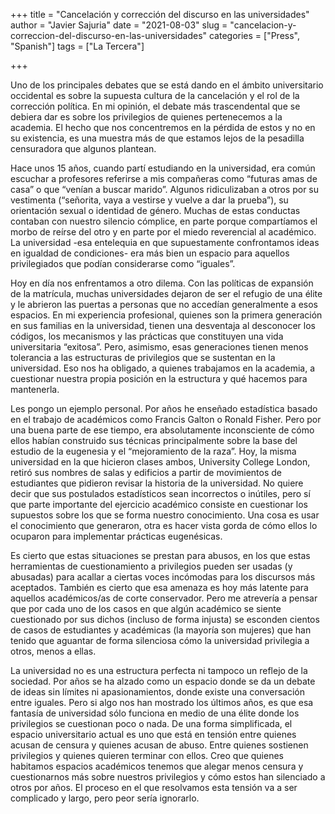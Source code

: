 +++
title = "Cancelación y corrección del discurso en las universidades"
author = "Javier Sajuria"
date = "2021-08-03"
slug = "cancelacion-y-correccion-del-discurso-en-las-universidades"
categories = ["Press", "Spanish"]
tags = ["La Tercera"]

+++

Uno de los principales debates que se está dando en el ámbito universitario occidental es sobre la supuesta cultura de la cancelación y el rol de la corrección política. En mi opinión, el debate más trascendental que se debiera dar es sobre los privilegios de quienes pertenecemos a la academia. El hecho que nos concentremos en la pérdida de estos y no en su existencia, es una muestra más de que estamos lejos de la pesadilla censuradora que algunos plantean.

Hace unos 15 años, cuando partí estudiando en la universidad, era común escuchar a profesores referirse a mis compañeras como “futuras amas de casa” o que “venían a buscar marido”. Algunos ridiculizaban a otros por su vestimenta (“señorita, vaya a vestirse y vuelve a dar la prueba”), su orientación sexual o identidad de género. Muchas de estas conductas contaban con nuestro silencio cómplice, en parte porque compartíamos el morbo de reírse del otro y en parte por el miedo reverencial al académico. La universidad -esa entelequia en que supuestamente confrontamos ideas en igualdad de condiciones- era más bien un espacio para aquellos privilegiados que podían considerarse como “iguales”.

Hoy en día nos enfrentamos a otro dilema. Con las políticas de expansión de la matrícula, muchas universidades dejaron de ser el refugio de una élite y le abrieron las puertas a personas que no accedían generalmente a esos espacios. En mi experiencia profesional, quienes son la primera generación en sus familias en la universidad, tienen una desventaja al desconocer los códigos, los mecanismos y las prácticas que constituyen una vida universitaria “exitosa”. Pero, asimismo, esas generaciones tienen menos tolerancia a las estructuras de privilegios que se sustentan en la universidad. Eso nos ha obligado, a quienes trabajamos en la academia, a cuestionar nuestra propia posición en la estructura y qué hacemos para mantenerla.

Les pongo un ejemplo personal. Por años he enseñado estadística basado en el trabajo de académicos como Francis Galton o Ronald Fisher. Pero por una buena parte de ese tiempo, era absolutamente inconsciente de cómo ellos habían construido sus técnicas principalmente sobre la base del estudio de la eugenesia y el “mejoramiento de la raza”. Hoy, la misma universidad en la que hicieron clases ambos, University College London, retiró sus nombres de salas y edificios a partir de movimientos de estudiantes que pidieron revisar la historia de la universidad. No quiere decir que sus postulados estadísticos sean incorrectos o inútiles, pero sí que parte importante del ejercicio académico consiste en cuestionar los supuestos sobre los que se forma nuestro conocimiento. Una cosa es usar el conocimiento que generaron, otra es hacer vista gorda de cómo ellos lo ocuparon para implementar prácticas eugenésicas.

Es cierto que estas situaciones se prestan para abusos, en los que estas herramientas de cuestionamiento a privilegios pueden ser usadas (y abusadas) para acallar a ciertas voces incómodas para los discursos más aceptados. También es cierto que esa amenaza es hoy más latente para aquellos académicos/as de corte conservador. Pero me atrevería a pensar que por cada uno de los casos en que algún académico se siente cuestionado por sus dichos (incluso de forma injusta) se esconden cientos de casos de estudiantes y académicas (la mayoría son mujeres) que han tenido que aguantar de forma silenciosa cómo la universidad privilegia a otros, menos a ellas.

La universidad no es una estructura perfecta ni tampoco un reflejo de la sociedad. Por años se ha alzado como un espacio donde se da un debate de ideas sin límites ni apasionamientos, donde existe una conversación entre iguales. Pero si algo nos han mostrado los últimos años, es que esa fantasía de universidad sólo funciona en medio de una élite donde los privilegios se cuestionan poco o nada. De una forma simplificada, el espacio universitario actual es uno que está en tensión entre quienes acusan de censura y quienes acusan de abuso. Entre quienes sostienen privilegios y quienes quieren terminar con ellos. Creo que quienes habitamos espacios académicos tenemos que alegar menos censura y cuestionarnos más sobre nuestros privilegios y cómo estos han silenciado a otros por años. El proceso en el que resolvamos esta tensión va a ser complicado y largo, pero peor sería ignorarlo.